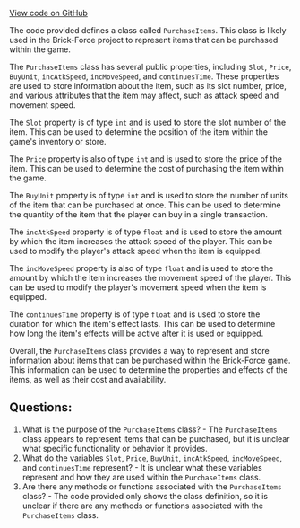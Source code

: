 [View code on GitHub](https://github.com/TieHaxJan/Brick-Force/Assembly-CSharp\PurcharseItems.cs)

The code provided defines a class called `PurchaseItems`. This class is likely used in the Brick-Force project to represent items that can be purchased within the game. 

The `PurchaseItems` class has several public properties, including `Slot`, `Price`, `BuyUnit`, `incAtkSpeed`, `incMoveSpeed`, and `continuesTime`. These properties are used to store information about the item, such as its slot number, price, and various attributes that the item may affect, such as attack speed and movement speed.

The `Slot` property is of type `int` and is used to store the slot number of the item. This can be used to determine the position of the item within the game's inventory or store.

The `Price` property is also of type `int` and is used to store the price of the item. This can be used to determine the cost of purchasing the item within the game.

The `BuyUnit` property is of type `int` and is used to store the number of units of the item that can be purchased at once. This can be used to determine the quantity of the item that the player can buy in a single transaction.

The `incAtkSpeed` property is of type `float` and is used to store the amount by which the item increases the attack speed of the player. This can be used to modify the player's attack speed when the item is equipped.

The `incMoveSpeed` property is also of type `float` and is used to store the amount by which the item increases the movement speed of the player. This can be used to modify the player's movement speed when the item is equipped.

The `continuesTime` property is of type `float` and is used to store the duration for which the item's effect lasts. This can be used to determine how long the item's effects will be active after it is used or equipped.

Overall, the `PurchaseItems` class provides a way to represent and store information about items that can be purchased within the Brick-Force game. This information can be used to determine the properties and effects of the items, as well as their cost and availability.
## Questions: 
 1. What is the purpose of the `PurchaseItems` class? - The `PurchaseItems` class appears to represent items that can be purchased, but it is unclear what specific functionality or behavior it provides.
2. What do the variables `Slot`, `Price`, `BuyUnit`, `incAtkSpeed`, `incMoveSpeed`, and `continuesTime` represent? - It is unclear what these variables represent and how they are used within the `PurchaseItems` class.
3. Are there any methods or functions associated with the `PurchaseItems` class? - The code provided only shows the class definition, so it is unclear if there are any methods or functions associated with the `PurchaseItems` class.